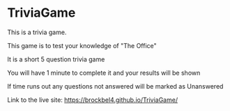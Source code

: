# TriviaGame
This is a trivia game.

This game is to test your knowledge of "The Office"

It is a short 5 question trivia game

You will have 1 minute to complete it and your results will be shown

If time runs out any questions not answered will be marked as Unanswered

Link to the live site: https://brockbel4.github.io/TriviaGame/

